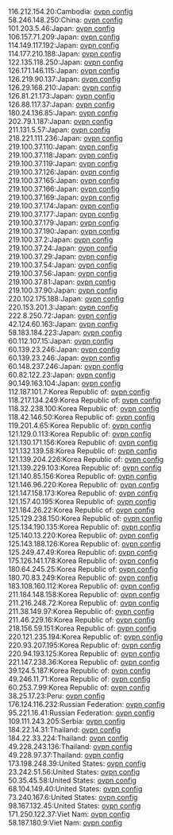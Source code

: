 116.212.154.20:Cambodia: [ovpn config](vpn/116_212_154_20.ovpn)  
58.246.148.250:China: [ovpn config](vpn/58_246_148_250.ovpn)  
101.203.5.46:Japan: [ovpn config](vpn/101_203_5_46.ovpn)  
106.157.71.209:Japan: [ovpn config](vpn/106_157_71_209.ovpn)  
114.149.117.192:Japan: [ovpn config](vpn/114_149_117_192.ovpn)  
114.177.210.188:Japan: [ovpn config](vpn/114_177_210_188.ovpn)  
122.135.118.250:Japan: [ovpn config](vpn/122_135_118_250.ovpn)  
126.171.146.115:Japan: [ovpn config](vpn/126_171_146_115.ovpn)  
126.219.90.137:Japan: [ovpn config](vpn/126_219_90_137.ovpn)  
126.29.168.210:Japan: [ovpn config](vpn/126_29_168_210.ovpn)  
126.81.21.173:Japan: [ovpn config](vpn/126_81_21_173.ovpn)  
126.88.117.37:Japan: [ovpn config](vpn/126_88_117_37.ovpn)  
180.24.136.85:Japan: [ovpn config](vpn/180_24_136_85.ovpn)  
202.79.1.187:Japan: [ovpn config](vpn/202_79_1_187.ovpn)  
211.131.5.57:Japan: [ovpn config](vpn/211_131_5_57.ovpn)  
218.221.111.236:Japan: [ovpn config](vpn/218_221_111_236.ovpn)  
219.100.37.110:Japan: [ovpn config](vpn/219_100_37_110.ovpn)  
219.100.37.118:Japan: [ovpn config](vpn/219_100_37_118.ovpn)  
219.100.37.119:Japan: [ovpn config](vpn/219_100_37_119.ovpn)  
219.100.37.126:Japan: [ovpn config](vpn/219_100_37_126.ovpn)  
219.100.37.165:Japan: [ovpn config](vpn/219_100_37_165.ovpn)  
219.100.37.166:Japan: [ovpn config](vpn/219_100_37_166.ovpn)  
219.100.37.169:Japan: [ovpn config](vpn/219_100_37_169.ovpn)  
219.100.37.174:Japan: [ovpn config](vpn/219_100_37_174.ovpn)  
219.100.37.177:Japan: [ovpn config](vpn/219_100_37_177.ovpn)  
219.100.37.179:Japan: [ovpn config](vpn/219_100_37_179.ovpn)  
219.100.37.190:Japan: [ovpn config](vpn/219_100_37_190.ovpn)  
219.100.37.2:Japan: [ovpn config](vpn/219_100_37_2.ovpn)  
219.100.37.24:Japan: [ovpn config](vpn/219_100_37_24.ovpn)  
219.100.37.29:Japan: [ovpn config](vpn/219_100_37_29.ovpn)  
219.100.37.54:Japan: [ovpn config](vpn/219_100_37_54.ovpn)  
219.100.37.56:Japan: [ovpn config](vpn/219_100_37_56.ovpn)  
219.100.37.81:Japan: [ovpn config](vpn/219_100_37_81.ovpn)  
219.100.37.90:Japan: [ovpn config](vpn/219_100_37_90.ovpn)  
220.102.175.188:Japan: [ovpn config](vpn/220_102_175_188.ovpn)  
220.153.201.3:Japan: [ovpn config](vpn/220_153_201_3.ovpn)  
222.8.250.72:Japan: [ovpn config](vpn/222_8_250_72.ovpn)  
42.124.60.163:Japan: [ovpn config](vpn/42_124_60_163.ovpn)  
58.183.184.223:Japan: [ovpn config](vpn/58_183_184_223.ovpn)  
60.112.107.15:Japan: [ovpn config](vpn/60_112_107_15.ovpn)  
60.139.23.246:Japan: [ovpn config](vpn/60_139_23_246.ovpn)  
60.139.23.246:Japan: [ovpn config](vpn/60_139_23_246.ovpn)  
60.148.237.246:Japan: [ovpn config](vpn/60_148_237_246.ovpn)  
60.82.122.23:Japan: [ovpn config](vpn/60_82_122_23.ovpn)  
90.149.163.104:Japan: [ovpn config](vpn/90_149_163_104.ovpn)  
112.187.101.7:Korea Republic of: [ovpn config](vpn/112_187_101_7.ovpn)  
118.217.134.249:Korea Republic of: [ovpn config](vpn/118_217_134_249.ovpn)  
118.32.238.100:Korea Republic of: [ovpn config](vpn/118_32_238_100.ovpn)  
118.42.146.50:Korea Republic of: [ovpn config](vpn/118_42_146_50.ovpn)  
119.201.4.65:Korea Republic of: [ovpn config](vpn/119_201_4_65.ovpn)  
121.129.0.113:Korea Republic of: [ovpn config](vpn/121_129_0_113.ovpn)  
121.130.171.156:Korea Republic of: [ovpn config](vpn/121_130_171_156.ovpn)  
121.132.139.58:Korea Republic of: [ovpn config](vpn/121_132_139_58.ovpn)  
121.139.204.226:Korea Republic of: [ovpn config](vpn/121_139_204_226.ovpn)  
121.139.229.103:Korea Republic of: [ovpn config](vpn/121_139_229_103.ovpn)  
121.140.85.156:Korea Republic of: [ovpn config](vpn/121_140_85_156.ovpn)  
121.146.96.220:Korea Republic of: [ovpn config](vpn/121_146_96_220.ovpn)  
121.147.158.173:Korea Republic of: [ovpn config](vpn/121_147_158_173.ovpn)  
121.157.40.195:Korea Republic of: [ovpn config](vpn/121_157_40_195.ovpn)  
121.184.26.22:Korea Republic of: [ovpn config](vpn/121_184_26_22.ovpn)  
125.129.238.150:Korea Republic of: [ovpn config](vpn/125_129_238_150.ovpn)  
125.134.190.135:Korea Republic of: [ovpn config](vpn/125_134_190_135.ovpn)  
125.140.13.220:Korea Republic of: [ovpn config](vpn/125_140_13_220.ovpn)  
125.143.188.126:Korea Republic of: [ovpn config](vpn/125_143_188_126.ovpn)  
125.249.47.49:Korea Republic of: [ovpn config](vpn/125_249_47_49.ovpn)  
175.126.141.178:Korea Republic of: [ovpn config](vpn/175_126_141_178.ovpn)  
180.64.245.25:Korea Republic of: [ovpn config](vpn/180_64_245_25.ovpn)  
180.70.83.249:Korea Republic of: [ovpn config](vpn/180_70_83_249.ovpn)  
183.108.160.112:Korea Republic of: [ovpn config](vpn/183_108_160_112.ovpn)  
211.184.148.158:Korea Republic of: [ovpn config](vpn/211_184_148_158.ovpn)  
211.216.248.72:Korea Republic of: [ovpn config](vpn/211_216_248_72.ovpn)  
211.38.149.97:Korea Republic of: [ovpn config](vpn/211_38_149_97.ovpn)  
211.46.229.16:Korea Republic of: [ovpn config](vpn/211_46_229_16.ovpn)  
218.156.59.151:Korea Republic of: [ovpn config](vpn/218_156_59_151.ovpn)  
220.121.235.194:Korea Republic of: [ovpn config](vpn/220_121_235_194.ovpn)  
220.93.207.195:Korea Republic of: [ovpn config](vpn/220_93_207_195.ovpn)  
220.94.193.125:Korea Republic of: [ovpn config](vpn/220_94_193_125.ovpn)  
221.147.238.36:Korea Republic of: [ovpn config](vpn/221_147_238_36.ovpn)  
39.124.5.187:Korea Republic of: [ovpn config](vpn/39_124_5_187.ovpn)  
49.246.11.71:Korea Republic of: [ovpn config](vpn/49_246_11_71.ovpn)  
60.253.7.99:Korea Republic of: [ovpn config](vpn/60_253_7_99.ovpn)  
38.25.17.23:Peru: [ovpn config](vpn/38_25_17_23.ovpn)  
176.124.116.232:Russian Federation: [ovpn config](vpn/176_124_116_232.ovpn)  
95.221.16.41:Russian Federation: [ovpn config](vpn/95_221_16_41.ovpn)  
109.111.243.205:Serbia: [ovpn config](vpn/109_111_243_205.ovpn)  
184.22.14.31:Thailand: [ovpn config](vpn/184_22_14_31.ovpn)  
184.22.33.224:Thailand: [ovpn config](vpn/184_22_33_224.ovpn)  
49.228.243.136:Thailand: [ovpn config](vpn/49_228_243_136.ovpn)  
49.228.97.37:Thailand: [ovpn config](vpn/49_228_97_37.ovpn)  
173.198.248.39:United States: [ovpn config](vpn/173_198_248_39.ovpn)  
23.242.51.56:United States: [ovpn config](vpn/23_242_51_56.ovpn)  
50.35.45.58:United States: [ovpn config](vpn/50_35_45_58.ovpn)  
68.104.149.40:United States: [ovpn config](vpn/68_104_149_40.ovpn)  
73.240.167.6:United States: [ovpn config](vpn/73_240_167_6.ovpn)  
98.167.132.45:United States: [ovpn config](vpn/98_167_132_45.ovpn)  
171.250.122.37:Viet Nam: [ovpn config](vpn/171_250_122_37.ovpn)  
58.187.180.9:Viet Nam: [ovpn config](vpn/58_187_180_9.ovpn)  
